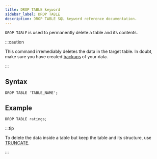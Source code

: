 ```yaml
---
title: DROP TABLE keyword
sidebar_label: DROP TABLE
description: DROP TABLE SQL keyword reference documentation.
---
```


`DROP TABLE` is used to permanently delete a table and its contents.

:::caution

This command irremediably deletes the data in the target table. In doubt, make
sure you have created [backups](/docs/reference/sql/backup) of your data.

:::

## Syntax

```questdb-sql
DROP TABLE 'TABLE_NAME';
```

## Example

```questdb-sql
DROP TABLE ratings;
```

:::tip

To delete the data inside a table but keep the table and its structure, use
[TRUNCATE](/docs/reference/sql/truncate).

:::
